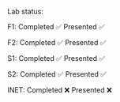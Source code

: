 Lab status:

F1: Completed ✅ Presented ✅

F2: Completed ✅ Presented ✅

S1: Completed ✅ Presented ✅

S2: Completed ✅ Presented ✅

INET: Completed ❌ Presented ❌
